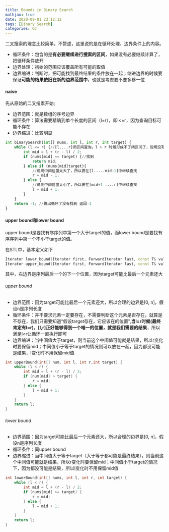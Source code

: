 ```yaml
---
title: Bounds in Binary Search
mathjax: true
date: 2020-09-01 23:12:12
tags: [Binary Search]
categories: OJ
---
```


二叉搜索的理念比较简单，不赘述，这里说的是在循环处理、边界条件上的内容。
- 循环条件：包含的是**有必要继续进行搜索的区间**，如果没有必要继续计算了，把循环条件放开
- 边界处理：初始的范围应该覆盖所有可能的取值
- 边界缩进：判断时，把可能找到最终结果的条件放在一起；缩进边界的时候要保证**可能的结果依旧在新的边界范围中**，也就是考虑要不要多移一位


#### naive
先从原始的二叉搜素开始;
- 边界范围：就是数组的序号边界
- 循环条件：算法需要精确到单个长度的区间（l=r），即l<=r，因为查询目标可能不存在
- 边界缩进：比较明显
```python
int binarySearch(int[] nums, int l, int r, int target) {
    while (l <= r) {//[l....r]闭区间查询，l > r 时候形成不了闭区间了，说明没有找到
        int mid = l + (r - l) / 2;
        if (nums[mid] == target) {//找到
            return mid;
        } else if (nums[mid]target){
            //说明中间位置太大了，所以要在[l.....mid-1]中继续查找
            r = mid - 1;
        } else {
            //说明中间位置太小了，所以要在[mid+1 ....r]中继续查找
            l = mid + 1;
        }
    }
    return -1; //跳出循环了没有找到 返回-1
}
```

#### upper bound和lower bound
upper bound是要找有序序列中第一个大于target的值，而lower bound是要找有序序列中第一个不小于target的值。

在STL中，基本定义如下
```c++
Iterator lower_bound(Iterator first, ForwardIterator last, const T& val, Compare comp);
Iterator upper_bound(Iterator first, ForwardIterator last, const T& val, Compare comp);
```
其中，右边界是序列最后一个的下一个位置，因为target可能比最后一个元素还大

###### upper bound
- 边界范围：因为target可能比最后一个元素还大，所以合理的边界是[0, n]，假设n是序列长度
- 循环条件：并不要求元素一定要存在，不需要判断这个元素是否存在，就算是不存在，我们只需要知道“假设target存在，它应该在的位置",**当l=r时候(最终肯定有l=r)，[l,r]正好能够得到一个唯一的位置，就是我们需要的结果**，所以满足l<r让循环一直执行即可
- 边界缩进：当中间值大于target，则当前这个中间值可能就是结果，所以r变化时要保留mid；中间值小于等于target的情况则可以放在一起，因为都没可能是结果，l变化时不用保留mid值


```c++
int upperBound(int[] num, int l, int r,int target) {
    while (l < r) {
        int mid = l + (r - l) / 2;
        if (num[mid] > target) {
            r = mid;
        } else {
            l = mid + 1;
        }
    }
    return l;
}
```


###### lower bound
- 边界范围：因为target可能比最后一个元素还大，所以合理的边界是[0, n]，假设n是序列长度
- 循环条件：同upper bound
- 边界缩进：当中间值大于等于target（大于等于都可能是最终结果），则当前这个中间值可能就是结果，所以r变化时要保留mid；中间值小于target的情况下，因为都没可能是结果，所以l变化时不用保留mid值

```c++
int lowerBound(int[] nums, int l, int r, int target) {
    while (l < r) {
        int mid = l + (r - l) / 2;
        if (nums[mid] >= target) {
            r = mid;
        } else {
            l = mid + 1;
        }
    }
    return l;
}
```




